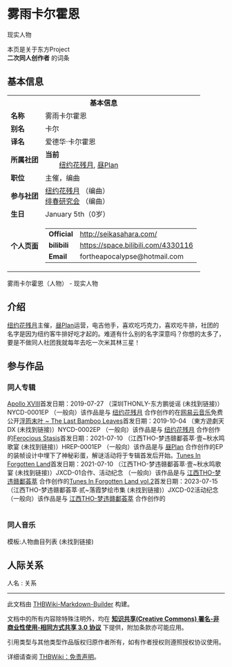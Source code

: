 # 雾雨卡尔霍恩

<!-- source html: G:\repos\THBWiki-Markdown-Builder\THBWikiMarkdown\Temp\main\4\41\ns0%3A%E9%9B%BE%E9%9B%A8%E5%8D%A1%E5%B0%94%E9%9C%8D%E6%81%A9.html -->

现实人物

本页是关于东方Project  
 **二次同人创作者** 的词条
## 基本信息

<table><tbody><tr><th colspan="3">基本信息</th></tr><tr><td class="label"><b>名称</b></td><td> 雾雨卡尔霍恩 </td></tr><tr><td class="label"><b>别名</b></td><td>卡尔</td></tr><tr><td class="label"><b>译名</b></td><td>爱德华·卡尔霍恩</td></tr><tr><td class="label"><b>所属社团</b></td><td><b>当前</b><div style="margin-left:2em;"><a href="./纽约花残月.md" title="纽约花残月">纽约花残月</a>, <a href="./昼Plan.md" title="昼Plan">昼Plan</a></div></td></tr><tr><td class="label"><b>职位</b></td><td>主催，编曲</td></tr><tr><td class="label"><b>参与社团</b></td><td><a href="./纽约花残月.md" title="纽约花残月">纽约花残月</a> （编曲）<br><a href="./绯春研究会.md" title="绯春研究会">绯春研究会</a> （编曲）</td></tr><tr><td class="label"><b>生日</b></td><td>January 5th（0岁）</td></tr><tr><td class="label"><b>个人页面</b></td><td><table border="0" cellspacing="0" cellpadding="0"><tbody><tr><td><b>Official</b></td><td><a rel="nofollow" class="external free" href="http://seikasahara.com/">http://seikasahara.com/</a></td></tr><tr><td><b>bilibili</b></td><td><a rel="nofollow" class="external free" href="https://space.bilibili.com/4330116">https://space.bilibili.com/4330116</a></td></tr><tr><td><b>Email</b></td><td>fortheapocalypse@hotmail.com</td></tr></tbody></table></td></tr></tbody></table>

雾雨卡尔霍恩（人物） - 现实人物
## 介绍
  
[纽约花残月](./纽约花残月.md)主催，[昼Plan](./昼Plan.md)运营，电吉他手，喜欢吃巧克力，喜欢吃牛排，社团的名字是因为纽约客牛排好吃才起的。难道有什么别的名字深意吗？你想的太多了，要是不做同人社团我就每年去吃一次米其林三星！
  

## 参与作品
### 同人专辑
[](./Apollo_XVIII.md)[Apollo XVIII](./Apollo_XVIII.md)首发日期：2019-07-27 （深圳THONLY-东方鹏徙谣 (未找到链接)）NYCD-0001EP （一般向）该作品是与 [纽约花残月](./纽约花残月.md) 合作创作的在[网易云音乐](https://music.163.com/#/album?id=86597959)免费公开[](./浮筠末叶_~_The_Last_Bamboo_Leaves.md)[浮筠末叶 ~ The Last Bamboo Leaves](./浮筠末叶_~_The_Last_Bamboo_Leaves.md)首发日期：2019-10-04 （東方遊劇天DX (未找到链接)）NYCD-0002EP （一般向）该作品是与 [纽约花残月](./纽约花残月.md) 合作创作的[](./Ferocious_Stasis.md)[Ferocious Stasis](./Ferocious_Stasis.md)首发日期：2021-07-10 （江西THO-梦违赣鄱荟萃·壹~秋水鸣歌宴 (未找到链接)）HREP-0001EP （一般向）该作品是与 [昼Plan](./昼Plan.md) 合作创作的EP的装帧设计中埋下了神秘彩蛋，解谜活动将于专辑首发后开始。[](./Tunes_In_Forgotten_Land.md)[Tunes In Forgotten Land](./Tunes_In_Forgotten_Land.md)首发日期：2021-07-10 （江西THO-梦违赣鄱荟萃·壹~秋水鸣歌宴 (未找到链接)）JXCD-01合作、​活动纪念 （一般向）该作品是与 [江西THO-梦违赣鄱荟萃](./江西THO-梦违赣鄱荟萃.md) 合作创作的[](./Tunes_In_Forgotten_Land_vol.2.md)[Tunes In Forgotten Land vol.2](./Tunes_In_Forgotten_Land_vol.2.md)首发日期：2023-07-15 （江西THO-梦违赣鄱荟萃·贰~落霞梦绘市集 (未找到链接)）JXCD-02活动纪念 （一般向）该作品是与 [江西THO-梦违赣鄱荟萃](./江西THO-梦违赣鄱荟萃.md) 合作创作的
<table><style data-mw-deduplicate="TemplateStyles:r686458">.mw-parser-output .simple_work{display:grid;min-height:calc(120px + 0.5rem);grid-template-columns:calc(120px + 0.5rem)1fr;grid-template-rows:auto 1fr;grid-template-areas:"cover title""cover props";overflow:hidden}.mw-parser-output .simple_work-cover{grid-area:cover;align-self:center;justify-self:center;overflow:hidden;max-width:100%;max-height:100%;padding:0.25rem;word-break:break-all}.mw-parser-output .simple_work-cover a.new{display:block;text-align:center;padding:0.25rem}.mw-parser-output .simple_work-title{grid-area:title;margin-top:0.25rem;padding-left:0.25rem;font-weight:bold}.mw-parser-output .simple_work-props{grid-area:props;padding-left:0.25rem}.mw-parser-output .simple_work-prop{margin:0.125rem 0}</style>

<link rel="mw-deduplicated-inline-style" href="mw-data:TemplateStyles:r686458">

<link rel="mw-deduplicated-inline-style" href="mw-data:TemplateStyles:r686458">

<link rel="mw-deduplicated-inline-style" href="mw-data:TemplateStyles:r686458">

<link rel="mw-deduplicated-inline-style" href="mw-data:TemplateStyles:r686458">
</table>


### 同人音乐
  
模板:人物曲目列表 (未找到链接)
  

## 人际关系
人名
: 关系





---

此文档由 [THBWiki-Markdown-Builder](https://github.com/Delsin-Yu/THBWiki-Markdown-Builder) 构建。

文档中的所有内容除特殊注明外，均在 [**知识共享(Creative Commons) 署名-非商业性使用-相同方式共享 3.0 协议**](https://creativecommons.org/licenses/by-sa/3.0/deed.zh-hans) 下提供，附加条款亦可能应用。

引用类型与其他类型作品版权归原作者所有，如有作者授权则遵照授权协议使用。

详细请查阅 [THBWiki：免责声明](https://thbwiki.cc/THBWiki:%E5%85%8D%E8%B4%A3%E5%A3%B0%E6%98%8E)。

